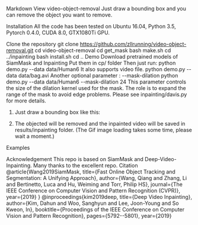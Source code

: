 
Markdown View
video-object-removal
Just draw a bounding box and you can remove the object you want to remove.

Installation
All the code has been tested on Ubuntu 16.04, Python 3.5, Pytorch 0.4.0, CUDA 8.0, GTX1080Ti GPU.

Clone the repository
git clone https://github.com/zllrunning/video-object-removal.git
cd video-object-removal
cd get_mask
bash make.sh
cd ../inpainting
bash install.sh
cd ..
Demo
Download pretrained models of SiamMask and Inpainting
Put them in cp/ folder
Then just run:
python demo.py --data data/Human6
It also supports video file.
python demo.py --data data/bag.avi
Another optional parameter : --mask-dilation
python demo.py --data data/Human6  --mask-dilation 24
This parameter controls the size of the dilation kernel used for the mask. The role is to expand the range of the mask to avoid edge problems. Please see inpainting/davis.py for more details.

1. Just draw a bounding box like this:



2. The objected will be removed and the inpainted video will be saved in results/inpainting folder. (The Gif image loading takes some time, please wait a moment.)



Examples



Acknowledgement
This repo is based on SiamMask and Deep-Video-Inpainting. Many thanks to the excellent repo.
Citation
@article{Wang2019SiamMask,
    title={Fast Online Object Tracking and Segmentation: A Unifying Approach},
    author={Wang, Qiang and Zhang, Li and Bertinetto, Luca and Hu, Weiming and Torr, Philip HS},
    journal={The IEEE Conference on Computer Vision and Pattern Recognition (CVPR)},
    year={2019}
}
@inproceedings{kim2019deep,
  title={Deep Video Inpainting},
  author={Kim, Dahun and Woo, Sanghyun and Lee, Joon-Young and So Kweon, In},
  booktitle={Proceedings of the IEEE Conference on Computer Vision and Pattern Recognition},
  pages={5792--5801},
  year={2019}

